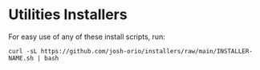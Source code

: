 # Utilities Installers

For easy use of any of these install scripts, run: 

```
curl -sL https://github.com/josh-orio/installers/raw/main/INSTALLER-NAME.sh | bash
```